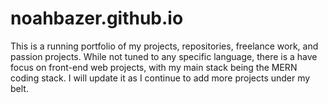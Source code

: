 # noahbazer.github.io

This is a running portfolio of my projects, repositories, freelance work, and passion projects. While not tuned to any specific language, there is a have focus on front-end web projects, with my main stack being the MERN coding stack. I will update it as I continue to add more projects under my belt.
